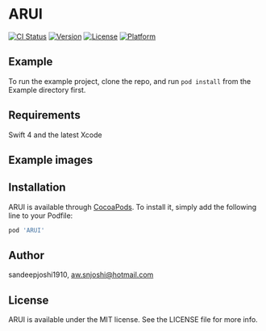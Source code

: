 # ARUI

[![CI Status](http://img.shields.io/travis/sandeepjoshi1910/ARUI.svg?style=flat)](https://travis-ci.org/sandeepjoshi1910/ARUI)
[![Version](https://img.shields.io/cocoapods/v/ARUI.svg?style=flat)](http://cocoapods.org/pods/ARUI)
[![License](https://img.shields.io/cocoapods/l/ARUI.svg?style=flat)](http://cocoapods.org/pods/ARUI)
[![Platform](https://img.shields.io/cocoapods/p/ARUI.svg?style=flat)](http://cocoapods.org/pods/ARUI)

## Example

To run the example project, clone the repo, and run `pod install` from the Example directory first.

## Requirements
Swift 4 and the latest Xcode

## Example images


## Installation

ARUI is available through [CocoaPods](http://cocoapods.org). To install
it, simply add the following line to your Podfile:

```ruby
pod 'ARUI'
```

## Author

sandeepjoshi1910, aw.snjoshi@hotmail.com

## License

ARUI is available under the MIT license. See the LICENSE file for more info.
